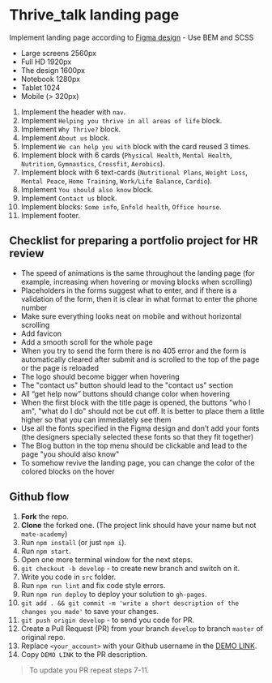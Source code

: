 # Thrive_talk landing page
Implement landing page according to [Figma design](https://www.figma.com/file/aHd2rHMrnzDXhowLuIQjIyVQ/ThriveTalk-Landing-Page?node-id=0%3A1) - Use BEM and SCSS
- Large screens 2560px
- Full HD 1920px
- The design 1600px
- Notebook 1280px
- Tablet 1024
- Mobile (> 320px)

1. Implement the header with `nav`.
1. Implement `Helping you thrive in all areas of life` block.
1. Implement `Why Thrive?` block.
1. Implement `About us` block.
1. Implement `We can help you with` block with the card reused 3 times.
1. Implement block with 6 cards (`Physical Health`, `Mental Health`, `Nutrition`,
   `Gymnastics`, `Crossfit`, `Aerobics`).
1. Implement block with 6 text-cards (`Nutritional Plans`, `Weight Loss`, `Mental Peace`,
   `Home Training`, `Work/Life Balance`, `Cardio`).
1. Implement `You should also know` block.
1. Implement `Contact us` block.
1. Implement blocks: `Some info`, `Enfold health`, `Office hourse`.
1. Implement footer.


## Checklist for preparing a portfolio project for HR review

- The speed of animations is the same throughout the landing page (for example, increasing when hovering or moving blocks when scrolling)
- Placeholders in the forms suggest what to enter, and if there is a validation of the form, then it is clear in what format to enter the phone number
- Make sure everything looks neat on mobile and without horizontal scrolling
- Add favicon
- Add a smooth scroll for the whole page
- When you try to send the form there is no 405 error and the form is automatically cleared after submit and is scrolled to the top of the page or the page is reloaded
- The logo should become bigger when hovering
- The "contact us" button should lead to the "contact us" section
- All “get help now” buttons should change color when hovering
- When the first block with the title page is opened, the buttons "who I am", "what do I do" should not be cut off. It is better to place them a little higher so that you can immediately see them
- Use all the fonts specified in the Figma design and don’t add your fonts (the designers specially selected these fonts so that they fit together)
- The Blog button in the top menu should be clickable and lead to the page "you should also know"
- To somehow revive the landing page, you can change the color of the colored blocks on the hover

## Github flow
1. **Fork** the repo.
2. **Clone** the forked one. (The project link should have your name but not `mate-academy`)
3. Run `npm install` (or just `npm i`).
4. Run `npm start`.
5. Open one more terminal window for the next steps.
6. `git checkout -b develop` - to create new branch and switch on it.
7. Write you code in `src` folder.
8. Run `npm run lint` and fix code style errors.
9. Run `npm run deploy` to deploy your solution to `gh-pages`.
10. `git add . && git commit -m 'write a short description of the changes you made'` to save your changes.
11. `git push origin develop` - to send you code for PR.
12. Create a Pull Request (PR) from your branch `develop` to branch `master` of original repo.
13. Replace `<your_account>` with your Github username in the
  [DEMO LINK](https://<your_account>.github.io/Thrive_talk/).
14. Copy `DEMO LINK` to the PR description.

> To update you PR repeat steps 7-11.

